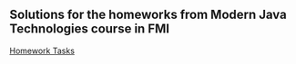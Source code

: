 ## Solutions for the homeworks from Modern Java Technologies course in FMI

[Homework Tasks](https://github.com/fmi/java-course/tree/master/homeworks/)
